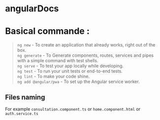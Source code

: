 # angularDocs

<h1>Basical commande :</h1>

><code>ng new</code> - To create an application that already works, right out of the box. <br/>
><code>ng generate</code> - To Generate components, routes, services and pipes with a simple command with test shells. <br/>
><code>ng serve</code> - To test your app locally while developing. <br/>
><code>ng test</code> - To run your unit tests or end-to-end tests. <br/>
><code>ng lint</code> - To make your code shine. <br/>
><code>ng add @angular/pwa</code> - To set up the Angular service worker. <br/>

<h2>Files naming</h2>

For example <code>consultation.component.ts</code> or <code>home.component.html</code> or <code>auth.service.ts</code> <br/>



